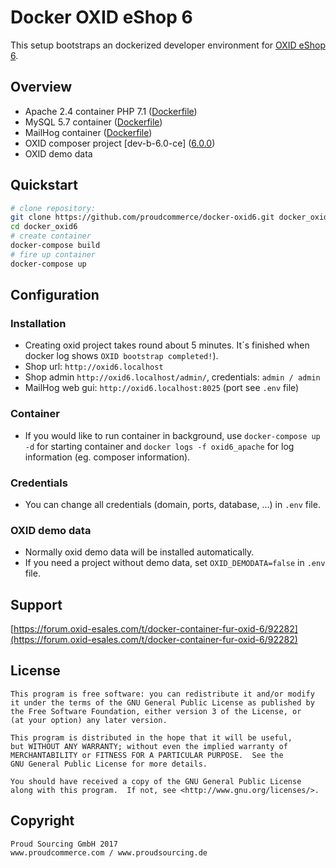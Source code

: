 # Docker OXID eShop 6

This setup bootstraps an dockerized developer environment for [OXID eShop 6](https://github.com/OXID-eSales/oxideshop_ce).

## Overview

- Apache 2.4 container PHP 7.1 ([Dockerfile](container/apache_php7/Dockerfile))
- MySQL 5.7 container ([Dockerfile](https://github.com/docker-library/mysql/blob/883703dfb30d9c197e0059a669c4bb64d55f6e0d/5.7/Dockerfile))
- MailHog container ([Dockerfile](https://github.com/mailhog/MailHog/blob/master/Dockerfile))
- OXID composer project [dev-b-6.0-ce] ([6.0.0](https://github.com/OXID-eSales/oxideshop_ce/blob/v6.0.0/composer.json))
- OXID demo data

## Quickstart

```bash
# clone repository:
git clone https://github.com/proudcommerce/docker-oxid6.git docker_oxid6
cd docker_oxid6
# create container
docker-compose build
# fire up container
docker-compose up
```
## Configuration

### Installation
- Creating oxid project takes round about 5 minutes. It´s finished when docker log shows `OXID bootstrap completed!`).
- Shop url: `http://oxid6.localhost`
- Shop admin `http://oxid6.localhost/admin/`, credentials: `admin / admin`
- MailHog web gui: `http://oxid6.localhost:8025` (port see `.env` file)

### Container
- If you would like to run container in background, use `docker-compose up -d` for starting container and `docker logs -f oxid6_apache` for log information (eg. composer information).

### Credentials
- You can change all credentials (domain, ports, database, ...) in `.env` file.

### OXID demo data
- Normally oxid demo data will be installed automatically.
- If you need a project without demo data, set `OXID_DEMODATA=false` in `.env` file.

## Support

[https://forum.oxid-esales.com/t/docker-container-fur-oxid-6/92282](https://forum.oxid-esales.com/t/docker-container-fur-oxid-6/92282)

## License

    This program is free software: you can redistribute it and/or modify
    it under the terms of the GNU General Public License as published by
    the Free Software Foundation, either version 3 of the License, or
    (at your option) any later version.

    This program is distributed in the hope that it will be useful,
    but WITHOUT ANY WARRANTY; without even the implied warranty of
    MERCHANTABILITY or FITNESS FOR A PARTICULAR PURPOSE.  See the
    GNU General Public License for more details.

    You should have received a copy of the GNU General Public License
    along with this program.  If not, see <http://www.gnu.org/licenses/>.
    

## Copyright

	Proud Sourcing GmbH 2017
	www.proudcommerce.com / www.proudsourcing.de
